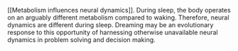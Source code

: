 ---
---

[[Metabolism influences neural dynamics]]. During sleep, the body operates on an arguably different metabolism compared to waking. Therefore, neural dynamics are different during sleep. Dreaming may be an evolutionary response to this opportunity of harnessing otherwise unavailable neural dynamics in problem solving and decision making.